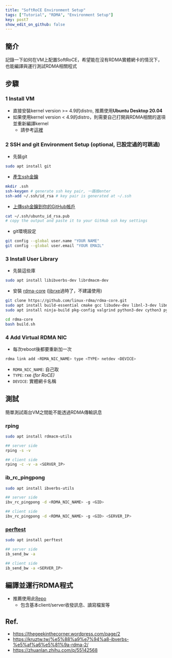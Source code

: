 ```yaml
---
title: "SoftRoCE Environment Setup"
tags: ["Tutorial", "RDMA", "Environment Setup"]
key: post7
show_edit_on_github: false
---
```


## 簡介
記錄一下如何在VM上配置SoftRoCE，希望能在沒有RDMA實體網卡的情況下，也能編譯與運行測試RDMA相關程式

## 步驟

### 1 Install VM

* 直接安裝kernel version >= 4.9的distro, 推薦使用**Ubuntu Desktop 20.04**
* 如果使用kernel version < 4.9的distro，則需要自己打開與RDMA相關的選項並重新編譯kernel
    * 請參考[這裡](https://zhengjingwei.github.io/2018/01/27/Soft-RoCE-setup/)


### 2 SSH and git Environment Setup (optional, 已設定過的可跳過)
* 先裝git
```bash
sudo apt install git
```

* [產生ssh金鑰](https://xenby.com/b/220-%E6%95%99%E5%AD%B8-%E7%94%A2%E7%94%9Fssh-key%E4%B8%A6%E4%B8%94%E9%80%8F%E9%81%8Ekey%E9%80%B2%E8%A1%8C%E5%85%8D%E5%AF%86%E7%A2%BC%E7%99%BB%E5%85%A5) 
```bash
mkdir .ssh
ssh-keygen # generate ssh key pair, 一路按enter
ssh-add ~/.ssh/id_rsa # key pair is generated at ~/.ssh
```

* [上傳ssh金鑰到你的GitHub帳戶](https://docs.github.com/en/github/authenticating-to-github/connecting-to-github-with-ssh/adding-a-new-ssh-key-to-your-github-account)
```bash
cat ~/.ssh/ubuntu_id_rsa.pub 
# copy the output and paste it to your GitHub ssh key settings
```

* git環境設定
```bash
git config --global user.name "YOUR NAME"
git config --global user.email "YOUR EMAIL"
```

### 3 Install User Library
* 先裝這些庫

```bash
sudo apt install libibverbs-dev librdmacm-dev
```

* 安裝 [rdma-core](https://github.com/linux-rdma/rdma-core) ([librxe](https://github.com/SoftRoCE/librxe-dev)過時了，不建議使用)

```bash
git clone https://github.com/linux-rdma/rdma-core.git
sudo apt install build-essential cmake gcc libudev-dev libnl-3-dev libnl-route-3-dev 
sudo apt install ninja-build pkg-config valgrind python3-dev cython3 python3-docutils pandoc

cd rdma-core
bash build.sh
```

### 4 Add Virtual RDMA NIC
* 每次reboot後都要重新加一次

```bash
rdma link add <RDMA_NIC_NAME> type <TYPE> netdev <DEVICE>
```
* `RDMA_NIC_NAME`: 自己取
* `TYPE`: rxe *(for RoCE)*
* `DEVICE`: 實體網卡名稱


## 測試
簡單測試兩台VM之間能不能透過RDMA傳輸訊息

### rping
```bash
sudo apt install rdmacm-utils

## server side
rping -s -v

## client side
rping -c -v -a <SERVER_IP>
```

### ib_rc_pingpong
```bash
sudo apt install ibverbs-utils

## server side
ibv_rc_pingpong -d <RDMA_NIC_NAME> -g <GID>

## client side
ibv_rc_pingpong -d <RDMA_NIC_NAME> -g <GID> <SERVER_IP>
```

### [perftest](https://github.com/linux-rdma/perftest)
```zsh
sudo apt install perftest

## server side
ib_send_bw -a

## client side
ib_send_bw -a <SERVER_IP>
```


## 編譯並運行RDMA程式
* 推薦使用此[Repo](https://github.com/tarickb/the-geek-in-the-corner) 
    * 包含基本client/server收發訊息、讀寫檔案等

## Ref.
* <https://thegeekinthecorner.wordpress.com/page/2>
* <https://kruztw.tw/%e5%88%a9%e7%94%a8-ibverbs-%e5%af%a6%e5%81%9a-rdma-2/>
* <https://zhuanlan.zhihu.com/p/55142568>